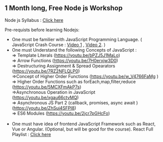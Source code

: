 

## 1 Month long, Free Node js Workshop

Node js Syllabus : [Click here](https://bit.ly/ek_node_js_syllabus) 

Pre-requists before learning Nodejs:

-  One must be familier with JavaScript Programming Language.
 ( JavaScript Crash Course : [Video 1](https://youtu.be/jtdlCWiXZGE)  , [Video 2](https://youtu.be/3Yc40RINnG0). ) <br/>
- One must Understand the following Concepts of JavaScript :<br/>
	 => Template Literals (https://youtu.be/bPZJ5J1MaLo)<br/>
	 => Arrow Functions (https://youtu.be/7H0erxjw3D0)<br/>
	 => Destructuring Assignment & Spread Opearators (https://youtu.be/7RZ2NFLQLP0)<br/>
	 =>Concept of Higher Order Functions (https://youtu.be/w_V4766FaMg )<br/>
	 => Higher Order Functions such as forEach,map,filter,reduce  (https://youtu.be/5MCXFmAkP7s)<br/>
	 =>Asynchronous Operation in JavaScript (https://youtu.be/xgau66ctvMQ) <br/>
	 => Asynchronous JS Part 2 (callback, promises, async await ) (https://youtu.be/ZhSuj4SFPI8)<br/>
	 => ES6 Modules (https://youtu.be/2jcr7pGHcFo)<br/><br/>
- One must have idea of frontend JavaScript Framework  such as React, Vue or Angular. (Optional, but will be good for the course).
 React Full Playlist : [Click here](https://bit.ly/ek_react_js_playlist)
